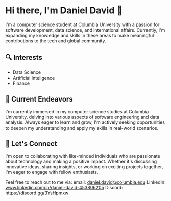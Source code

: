 # Hi there, I'm Daniel David 👋

I'm a computer science student at Columbia University with a passion for software development, data science, and international affairs. Currently, I'm expanding my knowledge and skills in these areas to make meaningful contributions to the tech and global community.

## 🔍 Interests   

- Data Science
- Artificial Inteligence
- Finance
  
## 🌱 Current Endeavors   

I'm currently immersed in my computer science studies at Columbia University, delving into various aspects of software engineering and data analysis. Always eager to learn and grow, I'm actively seeking opportunities to deepen my understanding and apply my skills in real-world scenarios.

## 💬 Let's Connect

I'm open to collaborating with like-minded individuals who are passionate about technology and making a positive impact. Whether it's discussing innovative ideas, sharing insights, or working on exciting projects together, I'm eager to engage with fellow enthusiasts.

Feel free to reach out to me via:
email: daniel.david@columbia.edu
LinkedIn: www.linkedin.com/in/daniel-david-453806205
Discord: https://discord.gg/3YsHpmxw
